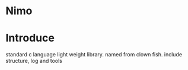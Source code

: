 # Nimo

# Introduce

standard c language light weight library. named from clown fish. include structure, log and tools

